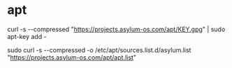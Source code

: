 # apt

curl -s --compressed "https://projects.asylum-os.com/apt/KEY.gpg" | sudo apt-key add -

sudo curl -s --compressed -o /etc/apt/sources.list.d/asylum.list "https://projects.asylum-os.com/apt/apt.list"

